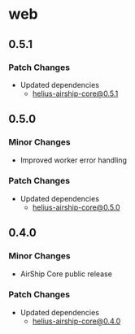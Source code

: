 # web

## 0.5.1

### Patch Changes

- Updated dependencies
  - helius-airship-core@0.5.1

## 0.5.0

### Minor Changes

- Improved worker error handling

### Patch Changes

- Updated dependencies
  - helius-airship-core@0.5.0

## 0.4.0

### Minor Changes

- AirShip Core public release

### Patch Changes

- Updated dependencies
  - helius-airship-core@0.4.0
